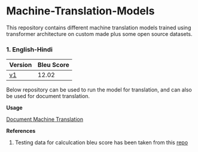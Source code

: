 # Machine-Translation-Models

This repository contains different machine translation models trained using transformer architecture on custom made plus some open source datasets.

### 1. English-Hindi

| Version       | Bleu Score    |
| ------------- | ------------- |
|     [v1](https://github.com/srijan14/Machine-Translation-Models/tree/master/eng-hin/v1)        |     12.02     |


Below repository can be used to run the model for translation, and can also be used for document translation.


**Usage**

[Document Machine Translation](https://github.com/srijan14/Document-Machine-Translation)


**References**

1. Testing data for calculcation bleu score has been taken from this [repo](https://github.com/joshua-decoder/indian-parallel-corpora)
